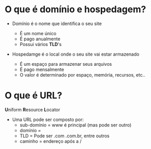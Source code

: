 # O que é domínio e hospedagem?

* Domínio é o nome que identifica o seu site
    * É um nome único
    * É pago anualmente
    * Possui vários **TLD**'s

* Hospedamge é o local onde o seu site vai estar armazenado
    * É um espaço para armazenar seus arquivos
    * É pago mensalmente
    * O valor é determinado por espaço, memória, recursos, etc..

# O que é URL?

 **U**niform **R**esource **L**ocator

 * Uma URL pode ser composto por:
    * sub-domínio = www é principal (mas pode ser outro)
    * domínio = 
    * TLD = Pode ser .com .com.br, entre outros
    * caminho = endereço após a /